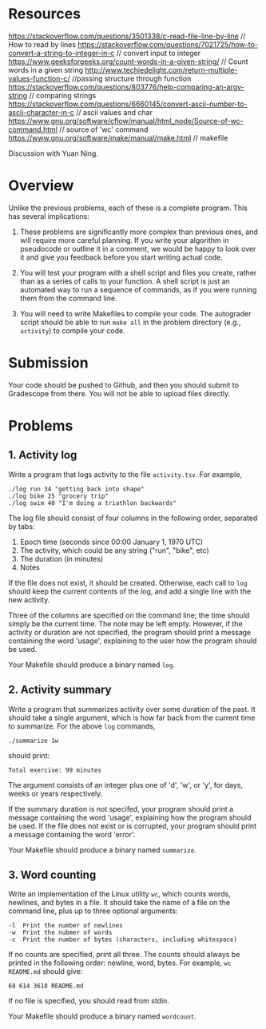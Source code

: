 # Resources
https://stackoverflow.com/questions/3501338/c-read-file-line-by-line // How to read by lines
https://stackoverflow.com/questions/7021725/how-to-convert-a-string-to-integer-in-c // convert input to integer
https://www.geeksforgeeks.org/count-words-in-a-given-string/ // Count words in a given string
http://www.techiedelight.com/return-multiple-values-function-c/ //passing structure through function
https://stackoverflow.com/questions/803776/help-comparing-an-argv-string // comparing strings
https://stackoverflow.com/questions/6660145/convert-ascii-number-to-ascii-character-in-c // ascii values and char
https://www.gnu.org/software/cflow/manual/html_node/Source-of-wc-command.html // source of 'wc' command
https://www.gnu.org/software/make/manual/make.html // makefile


Discussion with Yuan Ning.

# Overview
Unlike the previous problems, each of these is a complete program.  This has several implications:

1. These problems are significantly more complex than previous ones, and will require more careful planning.  If you write your algorithm in pseudocode or outline it in a comment, we would be happy to look over it and give you feedback before you start writing actual code.

2. You will test your program with a shell script and files you create, rather than as a series of calls to your function.  A shell script is just an automated way to run a sequence of commands, as if you were running them from the command line.

3. You will need to write Makefiles to compile your code.  The autograder script should be able to run `make all` in the problem directory (e.g., `activity`) to compile your code.

# Submission
Your code should be pushed to Github, and then you should submit to Gradescope from there.  You will not be able to upload files directly.

# Problems
## 1. Activity log
Write a program that logs activity to the file `activity.tsv`.  For example,

    ./log run 34 "getting back into shape"
    ./log bike 25 "grocery trip"
    ./log swim 40 "I'm doing a triathlon backwards"

The log file should consist of four columns in the following order, separated by tabs:
  1. Epoch time (seconds since 00:00 January 1, 1970 UTC)
  2. The activity, which could be any string ("run", "bike", etc) 
  3. The duration (in minutes)
  4. Notes

If the file does not exist, it should be created.  Otherwise, each call to `log` should keep the current contents of the log, and add a single line with the new activity.

Three of the columns are specified on the command line; the time should simply be the current time.  The note may be left empty.  However, if the activity or duration are not specified, the program should print a message containing the word 'usage', explaining to the user how the program should be used.

Your Makefile should produce a binary named `log`.

## 2. Activity summary
Write a program that summarizes activity over some duration of the past.  It should take a single argument, which is how far back from the current time to summarize.  For the above `log` commands,

    ./summarize 1w

should print:

    Total exercise: 99 minutes

The argument consists of an integer plus one of 'd', 'w', or 'y', for days, weeks or years respectively.

If the summary duration is not specifed, your program should print a message containing the word 'usage', explaining how the program should be used.
If the file does not exist or is corrupted, your program should print a message containing the word 'error'.

Your Makefile should produce a binary named `summarize`.

## 3. Word counting
Write an implementation of the Linux utility `wc`, which counts words, newlines, and bytes in a file.
It should take the name of a file on the command line, plus up to three optional arguments:

    -l  Print the number of newlines
    -w  Print the nubmer of words
    -c  Print the number of bytes (characters, including whitespace)

If no counts are specified, print all three.  The counts should always be printed in the following order: newline, word, bytes.  For example, `wc README.md` should give:

    68 614 3618 README.md

If no file is specified, you should read from stdin.

Your Makefile should produce a binary named `wordcount`.

